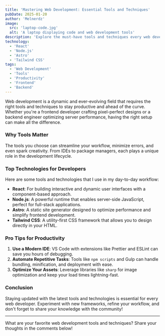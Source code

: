 ```yaml
---
title: 'Mastering Web Development: Essential Tools and Techniques'
pubDate: 2025-01-20
author: 'Melnerdz'
image:
  src: 'laptop-code.jpg'
  alt: 'A laptop displaying code and web development tools'
description: 'Explore the must-have tools and techniques every web developer should know to boost productivity and create stunning websites.'
technology:
  - 'React'
  - 'Node.js'
  - 'Astro'
  - 'Tailwind CSS'
tags:
  - 'Web Development'
  - 'Tools'
  - 'Productivity'
  - 'Frontend'
  - 'Backend'
---
```


Web development is a dynamic and ever-evolving field that requires the right tools and techniques to stay productive and ahead of the curve. Whether you're a frontend developer crafting pixel-perfect designs or a backend engineer optimizing server performance, having the right setup can make all the difference.

### Why Tools Matter

The tools you choose can streamline your workflow, minimize errors, and even spark creativity. From IDEs to package managers, each plays a unique role in the development lifecycle.

### Top Technologies for Developers

Here are some tools and technologies that I use in my day-to-day workflow:

- **React**: For building interactive and dynamic user interfaces with a component-based approach.
- **Node.js**: A powerful runtime that enables server-side JavaScript, perfect for full-stack applications.
- **Astro**: A static site generator designed to optimize performance and simplify frontend development.
- **Tailwind CSS**: A utility-first CSS framework that allows you to design directly in your HTML.

### Pro Tips for Productivity

1. **Use a Modern IDE**: VS Code with extensions like Prettier and ESLint can save you hours of debugging.
2. **Automate Repetitive Tasks**: Tools like `npm scripts` and Gulp can handle bundling, minification, and deployment with ease.
3. **Optimize Your Assets**: Leverage libraries like `sharp` for image optimization and keep your load times lightning-fast.

### Conclusion

Staying updated with the latest tools and technologies is essential for every web developer. Experiment with new frameworks, refine your workflow, and don't forget to share your knowledge with the community!

---

What are your favorite web development tools and techniques? Share your thoughts in the comments below!

